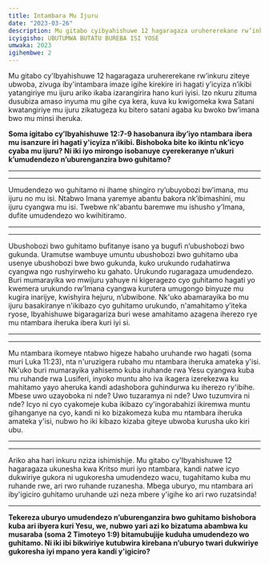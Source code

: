 ```yaml
---
title: Intambara Mu Ijuru
date: "2023-03-26"
description: Mu gitabo cyibyahishuwe 12 hagaragaza uruhererekane rw’inkuru ziteye ubwoba, zivuga iby'intambara imaze igihe kirekire iri hagati y’icyiza n’ikibi yatangiriye mu ijuru ariko ikaba izarangirira hano kuri iyisi. Izo nkuru zituma dusubiza amaso inyuma  mu gihe cya kera, kuva ku kwigomeka kwa Satani kwatangiriye mu ijuru zikatugeza ku bitero satani agaba ku bwoko bw’imana bwo mu minsi iheruka.
icyigisho: UBUTUMWA BUTATU BUREBA ISI YOSE
umwaka: 2023
igihembwe: 2
---
```


Mu gitabo cy'Ibyahishuwe 12 hagaragaza uruhererekane rw’inkuru ziteye ubwoba, zivuga iby'intambara imaze igihe kirekire iri hagati y’icyiza n’ikibi yatangiriye mu ijuru ariko ikaba izarangirira hano kuri iyisi. Izo nkuru zituma dusubiza amaso inyuma  mu gihe cya kera, kuva ku kwigomeka kwa Satani kwatangiriye mu ijuru zikatugeza ku bitero satani agaba ku bwoko bw’imana bwo mu minsi iheruka.

**Soma igitabo cy’<span class="verse">Ibyahishuwe 12:7-9</span> hasobanura iby’iyo ntambara ibera mu isanzure iri hagati y'icyiza n’ikibi. Bishoboka bite ko ikintu nk’icyo cyaba mu ijuru? Ni iki iyo mirongo isobanuye cyerekeranye n’ukuri k’umudendezo n’uburenganzira bwo guhitamo?**

---
---

Umudendezo wo guhitamo ni ihame shingiro ry’ubuyobozi bw’imana, mu ijuru no mu isi. Ntabwo Imana yaremye abantu bakora nk’ibimashini, mu ijuru  cyangwa mu isi.	Twebwe nk'abantu baremwe mu ishusho y’Imana, dufite umudendezo wo kwihitiramo. 

---
---

Ubushobozi bwo guhitamo bufitanye isano ya bugufi n’ubushobozi bwo gukunda. Uramutse wambuye umuntu ubushobozi bwo guhitamo uba usenye ubushobozi bwe bwo gukunda, kuko urukundo rudahatirwa cyangwa ngo rushyirweho ku gahato. Urukundo rugaragaza umudendezo. Buri mumarayika wo mwijuru yahuye ni kigeragezo cyo guhitamo hagati yo kwemera urukundo rw’Imana cyangwa kurutera umugongo binyuze mu kugira inarijye, kwishyira hejuru, n’ubwibone. Nk'uko abamarayika bo mu ijuru basakiranye n'ikibazo cyo guhitamo urukundo, n'amahitamo y’iteka ryose, Ibyahishuwe bigaragariza buri wese amahitamo azagena iherezo rye mu ntambara iheruka ibera kuri iyi si.

---
---

Mu ntambara ikomeye ntabwo higeze habaho uruhande rwo hagati (soma muri <span class="verse">Luka 11:23</span>), nta n'uruzigera rubaho mu ntambara iheruka amateka y'isi. Nk'uko buri mumarayika yahisemo kuba iruhande rwa Yesu cyangwa kuba mu ruhande rwa Lusiferi, inyoko muntu aho iva ikagera izerekezwa ku mahitamo yayo aheruka kandi adashobora guhindurwa ku iherezo ry'ibihe. Mbese uwo uzayoboka ni nde? Uwo tuzaramya ni nde? Uwo tuzumvira ni nde? Icyo ni cyo cyakomeje kuba ikibazo cy'ingorabahizi ikiremwa muntu gihanganye na cyo, kandi ni ko bizakomeza kuba mu ntambara iheruka amateka y'isi, nubwo ho iki kibazo kizaba giteye ubwoba kurusha uko kiri ubu.

---
---

Ariko aha hari inkuru nziza ishimishije. Mu gitabo cy'Ibyahishuwe 12 hagaragaza ukunesha kwa Kritso muri iyo ntambara, kandi natwe icyo dukwiriye gukora ni ugukoresha umudendezo wacu, tugahitamo kuba mu ruhande rwe, ari rwo ruhande ruzanesha. Mbega uburyo, mu ntambara ari iby'igiciro guhitamo uruhande uzi neza mbere y'igihe ko ari rwo ruzatsinda!  

---

**Tekereza uburyo umudendezo n’uburenganzira bwo guhitamo bishobora kuba ari ibyera kuri Yesu, we, nubwo yari azi ko bizatuma abambwa ku musaraba (soma <span class="verse">2 Timoteyo 1:9</span>) bitamubujije kuduha umudendezo wo guhitamo. Ni iki ibi bikwiriye kutubwira kirebana n’uburyo twari dukwiriye gukoresha iyi mpano yera kandi y'igiciro?**

